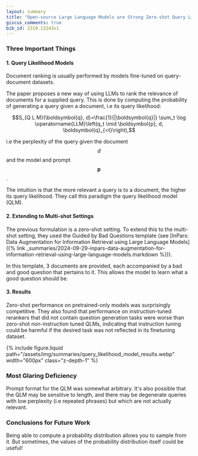 ```yaml
---
layout: summary
title: "Open-source Large Language Models are Strong Zero-shot Query Likelihood Models for Document Ranking"
giscus_comments: true
bib_id: 2310.13243v1
---
```


### Three Important Things

#### 1. Query Likelihood Models

Document ranking is usually performed by models fine-tuned on
query-document datasets.

The paper proposes a new way of using LLMs to rank the relevance of documents
for a supplied query. This is done by computing the probability of generating a
query given a document, i.e its query likelihood:

$$S_{Q L M}(\boldsymbol{q}, d)=\frac{1}{|\boldsymbol{q}|} \sum_t \log \operatorname{LLM}\left(q_t \mid \boldsymbol{p}, d, \boldsymbol{q}_{<t}\right),$$

i.e the perplexity of the query given the document $$d$$ and the model and prompt $$\boldsymbol{p}$$.

The intuition is that the more relevant a query is to a document,
the higher its query likelihood. They call this paradigm
the query likelihood model (QLM).

#### 2. Extending to Multi-shot Settings

The previous formulation is a zero-shot setting.
To extend this to the multi-shot setting, they used
the Guided by Bad Questions template (see
[InPars: Data Augmentation for Information Retrieval using Large Language Models]({% link _summaries/2024-09-29-inpars-data-augmentation-for-information-retrieval-using-large-language-models.markdown %})).

In this template, 3 documents are provided, each accompanied by a bad and good
question that pertains to it. This allows the model to learn what a good
question should be.

#### 3. Results

Zero-shot performance on pretrained-only models was surprisingly competitive.
They also found that performance on instruction-tuned rerankers that did not
contain question generation tasks were worse than zero-shot non-instruction
tuned QLMs, indicating that instruction tuning could be harmful if the desired
task was not reflected in its finetuning dataset.

{% include figure.liquid
    path="/assets/img/summaries/query_likelihood_model_results.webp"
    width="600px"
    class="z-depth-1"
%}

### Most Glaring Deficiency

Prompt format for the QLM was somewhat arbitrary. It's also possible that the
QLM may be sensitive to length, and there may be degenerate queries with low
perplexity (i.e repeated phrases) but which are not actually relevant.

### Conclusions for Future Work

Being able to compute a probability distribution allows you to sample from it.
But sometimes, the values of the probability distribution itself could be
useful!
